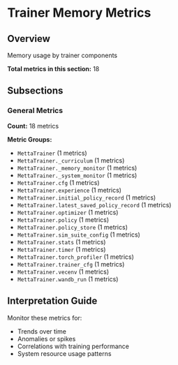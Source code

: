 # Trainer Memory Metrics

## Overview

Memory usage by trainer components

**Total metrics in this section:** 18

## Subsections

### General Metrics

**Count:** 18 metrics

**Metric Groups:**
- `MettaTrainer` (1 metrics)
- `MettaTrainer._curriculum` (1 metrics)
- `MettaTrainer._memory_monitor` (1 metrics)
- `MettaTrainer._system_monitor` (1 metrics)
- `MettaTrainer.cfg` (1 metrics)
- `MettaTrainer.experience` (1 metrics)
- `MettaTrainer.initial_policy_record` (1 metrics)
- `MettaTrainer.latest_saved_policy_record` (1 metrics)
- `MettaTrainer.optimizer` (1 metrics)
- `MettaTrainer.policy` (1 metrics)
- `MettaTrainer.policy_store` (1 metrics)
- `MettaTrainer.sim_suite_config` (1 metrics)
- `MettaTrainer.stats` (1 metrics)
- `MettaTrainer.timer` (1 metrics)
- `MettaTrainer.torch_profiler` (1 metrics)
- `MettaTrainer.trainer_cfg` (1 metrics)
- `MettaTrainer.vecenv` (1 metrics)
- `MettaTrainer.wandb_run` (1 metrics)


## Interpretation Guide

Monitor these metrics for:
- Trends over time
- Anomalies or spikes
- Correlations with training performance
- System resource usage patterns
